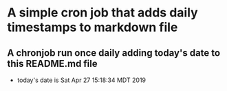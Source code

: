 A simple cron job that adds daily timestamps to markdown file
============================================================
## A chronjob run once daily adding today's date to this README.md file
* today's date is Sat Apr 27 15:18:34 MDT 2019
